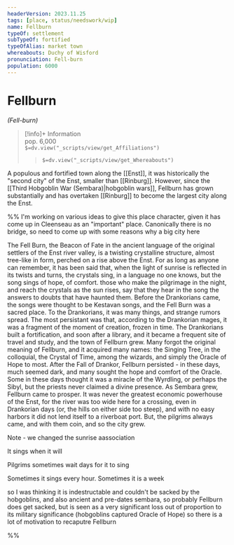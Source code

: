 ```yaml
---
headerVersion: 2023.11.25
tags: [place, status/needswork/wip]
name: Fellburn
typeOf: settlement
subTypeOf: fortified
typeOfAlias: market town
whereabouts: Duchy of Wisford
pronunciation: Fell-burn
population: 6000
---
```

# Fellburn
*(Fell-burn)*
>[!info]+ Information  
> pop. 6,000  
> `$=dv.view("_scripts/view/get_Affiliations")`  
>> `$=dv.view("_scripts/view/get_Whereabouts")`

A populous and fortified town along the [[Enst]], it was historically the "second city" of the Enst, smaller than [[Rinburg]]. However, since the [[Third Hobgoblin War (Sembara)|hobgoblin wars]], Fellburn has grown substantially and has overtaken [[Rinburg]] to become the largest city along the Enst. 

%% I'm working on various ideas to give this place character, given it has come up in Cleenseau as an "important" place. Canonically there is no bridge, so need to come up with some reasons why a big city here

The Fell Burn, the Beacon of Fate in the ancient language of the original settlers of the Enst river valley, is a twisting crystalline structure, almost tree-like in form, perched on a rise above the Enst. For as long as anyone can remember, it has been said that, when the light of sunrise is reflected in its twists and turns, the crystals sing, in a language no one knows, but the song sings of hope, of comfort. those who make the pilgrimage in the night, and reach the crystals as the sun rises, say that they hear in the song the answers to doubts that have haunted them. Before the Drankorians came, the songs were thought to be Kestavan songs, and the Fell Burn was a sacred place. To the Drankorians, it was many things, and strange rumors spread. The most persistant was that, according to the Drankorian mages, it was a fragment of the moment of creation, frozen in time. The Drankorians built a fortification, and soon after a library, and it became a frequent site of travel and study, and the town of Fellburn grew. Many forgot the original meaning of Fellburn, and it acquired many names: the Singing Tree, in the colloquial, the Crystal of Time, among the wizards, and simply the Oracle of Hope to most. After the Fall of Drankor, Fellburn persisted - in these days, much seemed dark, and many sought the hope and comfort of the Oracle. Some in these days thought it was a miracle of the Wyrdling, or perhaps the Sibyl, but the priests never claimed a divine presence. As Sembara grew, Fellburn came to prosper. It was never the greatest economic powerhouse of the Enst, for the river was too wide here for a crossing, even in Drankorian days (or, the hills on either side too steep), and with no easy harbors it did not lend itself to a riverboat port. But, the pilgrims always came, and with them coin, and so the city grew.

Note - we changed the sunrise aassociation

It sings when it will

Pilgrims sometimes wait days for it to sing

Sometimes it sings every hour. Sometimes it is a week

so I was thinking it is indestructable and couldn't be sacked by the hobgoblins, and also ancient and pre-dates sembara, so probably Fellburn does get sacked, but is seen as a very significant loss out of proportion to its military significance (hobgoblins captured Oracle of Hope) so there is a lot of motivation to recaputre Fellburn

%%

